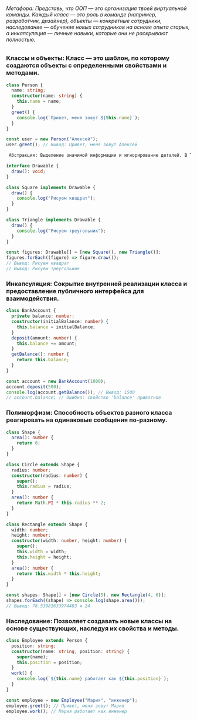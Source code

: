 ###### Метафора: Представь, что ООП — это организация твоей виртуальной команды. Каждый класс — это роль в команде (например, разработчик, дизайнер), объекты — конкретные сотрудники, наследование — обучение новых сотрудников на основе опыта старых, а инкапсуляция — личные навыки, которые они не раскрывают полностью.

### Классы и объекты: Класс — это шаблон, по которому создаются объекты с определенными свойствами и методами.

```ts
class Person {
  name: string;
  constructor(name: string) {
    this.name = name;
  }
  greet() {
    console.log(`Привет, меня зовут ${this.name}`);
  }
}

const user = new Person("Алексей");
user.greet(); // Вывод: Привет, меня зовут Алексей
```

```txt
 Абстракция: Выделение значимой информации и игнорирование деталей. В TypeScript реализуется через абстрактные классы и интерфейсы.
```

```ts
interface Drawable {
  draw(): void;
}

class Square implements Drawable {
  draw() {
    console.log("Рисуем квадрат");
  }
}

class Triangle implements Drawable {
  draw() {
    console.log("Рисуем треугольник");
  }
}

const figures: Drawable[] = [new Square(), new Triangle()];
figures.forEach((figure) => figure.draw());
// Вывод: Рисуем квадрат
// Вывод: Рисуем треугольник
```

### Инкапсуляция: Сокрытие внутренней реализации класса и предоставление публичного интерфейса для взаимодействия.

```ts
class BankAccount {
  private balance: number;
  constructor(initialBalance: number) {
    this.balance = initialBalance;
  }
  deposit(amount: number) {
    this.balance += amount;
  }
  getBalance(): number {
    return this.balance;
  }
}

const account = new BankAccount(1000);
account.deposit(500);
console.log(account.getBalance()); // Вывод: 1500
// account.balance; // Ошибка: свойство 'balance' приватное
```

### Полиморфизм: Способность объектов разного класса реагировать на одинаковые сообщения по-разному.

```ts
class Shape {
  area(): number {
    return 0;
  }
}

class Circle extends Shape {
  radius: number;
  constructor(radius: number) {
    super();
    this.radius = radius;
  }
  area(): number {
    return Math.PI * this.radius ** 2;
  }
}

class Rectangle extends Shape {
  width: number;
  height: number;
  constructor(width: number, height: number) {
    super();
    this.width = width;
    this.height = height;
  }
  area(): number {
    return this.width * this.height;
  }
}

const shapes: Shape[] = [new Circle(5), new Rectangle(4, 6)];
shapes.forEach((shape) => console.log(shape.area()));
// Вывод: 78.53981633974483 и 24
```

### Наследование: Позволяет создавать новые классы на основе существующих, наследуя их свойства и методы.

```ts
class Employee extends Person {
  position: string;
  constructor(name: string, position: string) {
    super(name);
    this.position = position;
  }
  work() {
    console.log(`${this.name} работает как ${this.position}`);
  }
}

const employee = new Employee("Мария", "инженер");
employee.greet(); // Привет, меня зовут Мария
employee.work(); // Мария работает как инженер
```
